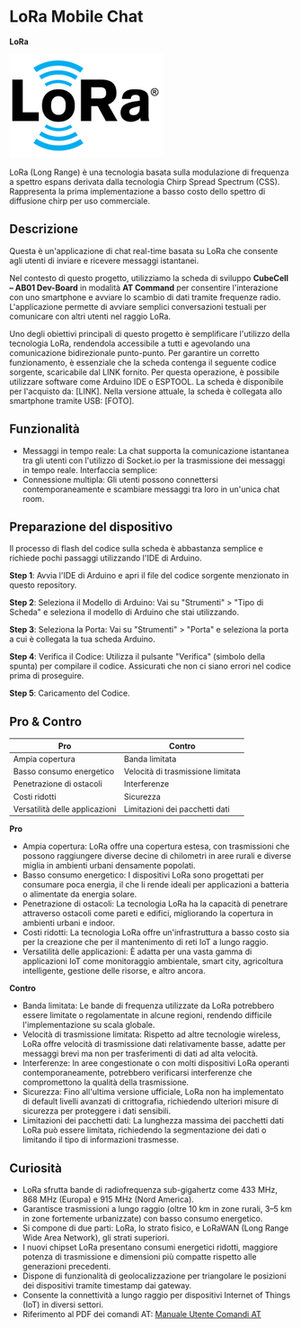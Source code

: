 # LoRa Mobile Chat

**LoRa**

![Logo](logo.png) 

LoRa (Long Range) è una tecnologia basata sulla modulazione di frequenza a spettro espans derivata dalla tecnologia Chirp Spread Spectrum (CSS). Rappresenta la prima implementazione a basso costo dello spettro di diffusione chirp per uso commerciale.

## **Descrizione**
Questa è un'applicazione di chat real-time basata su LoRa che consente agli utenti di inviare e ricevere messaggi istantanei.

Nel contesto di questo progetto, utilizziamo la scheda di sviluppo **CubeCell – AB01 Dev-Board** in modalità **AT Command** per consentire l'interazione con uno smartphone e avviare lo scambio di dati tramite frequenze radio. L'applicazione permette di avviare semplici conversazioni testuali per comunicare con altri utenti nel raggio LoRa.

Uno degli obiettivi principali di questo progetto è semplificare l'utilizzo della tecnologia LoRa, rendendola accessibile a tutti e agevolando una comunicazione bidirezionale punto-punto. Per garantire un corretto funzionamento, è essenziale che la scheda contenga il seguente codice sorgente, scaricabile dal LINK fornito. Per questa operazione, è possibile utilizzare software come Arduino IDE o ESPTOOL.
La scheda è disponibile per l'acquisto da: [LINK].
Nella versione attuale, la scheda è collegata allo smartphone tramite USB: [FOTO].

## **Funzionalità**
- Messaggi in tempo reale: La chat supporta la comunicazione istantanea tra gli utenti con l'utilizzo di Socket.io per la trasmissione dei messaggi in tempo reale.
Interfaccia semplice:
- Connessione multipla: Gli utenti possono connettersi contemporaneamente e scambiare messaggi tra loro in un'unica chat room.

## **Preparazione del dispositivo**
Il processo di flash del codice sulla scheda è abbastanza semplice e richiede pochi passaggi utilizzando l'IDE di Arduino.

**Step 1**: Avvia l'IDE di Arduino e apri il file del codice sorgente menzionato in questo repository.

**Step 2**: Seleziona il Modello di Arduino: Vai su "Strumenti" > "Tipo di Scheda" e seleziona il modello di Arduino che stai utilizzando.

**Step 3**: Seleziona la Porta: Vai su "Strumenti" > "Porta" e seleziona la porta a cui è collegata la tua scheda Arduino.

**Step 4**: Verifica il Codice: Utilizza il pulsante "Verifica" (simbolo della spunta) per compilare il codice. Assicurati che non ci siano errori nel codice prima di proseguire.

**Step 5**: Caricamento del Codice.

## **Pro & Contro**
| **Pro**                                       | **Contro**                                              |
|-----------------------------------------------|----------------------------------------------------------|
| Ampia copertura                               | Banda limitata                                           |
| Basso consumo energetico                       | Velocità di trasmissione limitata                         |
| Penetrazione di ostacoli                       | Interferenze                                             |
| Costi ridotti                                  | Sicurezza                                                |
| Versatilità delle applicazioni                 | Limitazioni dei pacchetti dati                            |

**Pro**
- Ampia copertura: LoRa offre una copertura estesa, con trasmissioni che possono raggiungere diverse decine di chilometri in aree rurali e diverse miglia in ambienti urbani densamente popolati.
- Basso consumo energetico: I dispositivi LoRa sono progettati per consumare poca energia, il che li rende ideali per applicazioni a batteria o alimentate da energia solare.
- Penetrazione di ostacoli: La tecnologia LoRa ha la capacità di penetrare attraverso ostacoli come pareti e edifici, migliorando la copertura in ambienti urbani e indoor.
- Costi ridotti: La tecnologia LoRa offre un'infrastruttura a basso costo sia per la creazione che per il mantenimento di reti IoT a lungo raggio.
- Versatilità delle applicazioni: È adatta per una vasta gamma di applicazioni IoT come monitoraggio ambientale, smart city, agricoltura intelligente, gestione delle risorse, e altro ancora.

**Contro**
- Banda limitata: Le bande di frequenza utilizzate da LoRa potrebbero essere limitate o regolamentate in alcune regioni, rendendo difficile l'implementazione su scala globale.
- Velocità di trasmissione limitata: Rispetto ad altre tecnologie wireless, LoRa offre velocità di trasmissione dati relativamente basse, adatte per messaggi brevi ma non per trasferimenti di dati ad alta velocità.
- Interferenze: In aree congestionate o con molti dispositivi LoRa operanti contemporaneamente, potrebbero verificarsi interferenze che compromettono la qualità della trasmissione.
- Sicurezza: Fino all'ultima versione ufficiale, LoRa non ha implementato di default livelli avanzati di crittografia, richiedendo ulteriori misure di sicurezza per proteggere i dati sensibili.
- Limitazioni dei pacchetti dati: La lunghezza massima dei pacchetti dati LoRa può essere limitata, richiedendo la segmentazione dei dati o limitando il tipo di informazioni trasmesse.

## **Curiosità**
- LoRa sfrutta bande di radiofrequenza sub-gigahertz come 433 MHz, 868 MHz (Europa) e 915 MHz (Nord America).
- Garantisce trasmissioni a lungo raggio (oltre 10 km in zone rurali, 3–5 km in zone fortemente urbanizzate) con basso consumo energetico.
- Si compone di due parti: LoRa, lo strato fisico, e LoRaWAN (Long Range Wide Area Network), gli strati superiori.
- I nuovi chipset LoRa presentano consumi energetici ridotti, maggiore potenza di trasmissione e dimensioni più compatte rispetto alle generazioni precedenti.
- Dispone di funzionalità di geolocalizzazione per triangolare le posizioni dei dispositivi tramite timestamp dai gateway.
- Consente la connettività a lungo raggio per dispositivi Internet of Things (IoT) in diversi settori.
- Riferimento al PDF dei comandi AT: [Manuale Utente Comandi AT](https://resource.heltec.cn/download/CubeCell/AT_Command_list/CubeCell_Series_AT_Command_User_Manual_V0.4.pdf)
